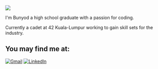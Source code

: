 <img src="https://media.giphy.com/media/tHLc67Fj7A9iVFoNmB/giphy.gif">

I'm Bunyod a high school graduate with a passion for coding.

Currently a cadet at 42 Kuala-Lumpur working to gain skill sets for the industry.

## You may find me at:

[![Gmail](https://img.shields.io/badge/-Gmail-d95040?style=flat-square&logo=gmail&logoColor=white)](mailto:bunyodshams@gmail.com)
[![LinkedIn](https://img.shields.io/badge/-LinkedIn-0e76a8?style=flat-square&logo=linkedin&logoColor=white)](https://www.linkedin.com/in/bunyodshams/)


